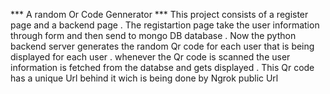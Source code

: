 *** A random Or Code Gennerator ***
This project consists of a register page and a backend page . 
The registartion page take the user information through form and then send to mongo DB database . 
Now the python backend server generates the random Qr code for each user that is being displayed for each user . 
whenever the Qr code is scanned the user information is fetched from the databse and gets displayed .
This Qr code has a unique Url behind it wich is being done by Ngrok public Url 
